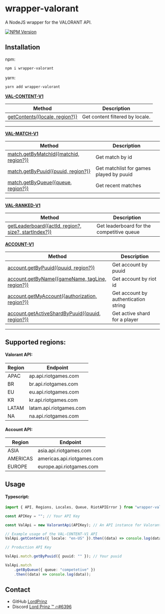 # wrapper-valorant

A NodeJS wrapper for the VALORANT API.

[![NPM Version][npm-image]][npm-url]

## Installation

npm:

```bash
npm i wrapper-valorant
```

yarn:

```bash
yarn add wrapper-valorant
```

[**VAL-CONTENT-V1**](https://developer.riotgames.com/apis#val-content-v1)

| Method                                                                                               | Description                     |
| ---------------------------------------------------------------------------------------------------- | ------------------------------- |
| [getContents({locale, region?)}](https://developer.riotgames.com/apis#val-content-v1/GET_getContent) | Get content filtered by locale. |

---

[**VAL-MATCH-V1**](https://developer.riotgames.com/apis#val-match-v1)

| Method                                                                                                   | Description                             |
| -------------------------------------------------------------------------------------------------------- | --------------------------------------- |
| [match.getByMatchId({matchid, region?})](https://developer.riotgames.com/apis#val-match-v1/GET_getMatch) | Get match by id                         |
| [match.getByPuuid({puuid, region?)}](https://developer.riotgames.com/apis#val-match-v1/GET_getMatchlist) | Get matchlist for games played by puuid |
| [match.getByQueue({queue, region?})](https://developer.riotgames.com/apis#val-match-v1/GET_getRecent)    | Get recent matches                      |

---

[**VAL-RANKED-V1**](https://developer.riotgames.com/apis#val-ranked-v1)

| Method                                                                                                                        | Description                               |
| ----------------------------------------------------------------------------------------------------------------------------- | ----------------------------------------- |
| [getLeaderboard({actId, region?, size?, startIndex?})](https://developer.riotgames.com/apis#val-ranked-v1/GET_getLeaderboard) | Get leaderboard for the competitive queue |

[**ACCOUNT-V1**](https://developer.riotgames.com/apis#account-v1)

| Method                                                                                                                 | Description                          |
| ---------------------------------------------------------------------------------------------------------------------- | ------------------------------------ |
| [account.getByPuuid({puuid, region?})](https://developer.riotgames.com/apis#account-v1/GET_getByPuuid)                 | Get account by puuid                 |
| [account.getByName({gameName, tagLine, region?})](https://developer.riotgames.com/apis#account-v1/GET_getByRiotId)     | Get account by riot id               |
| [account.getMyAccount({authorization, region?})](https://developer.riotgames.com/apis#account-v1/GET_getByAccessToken) | Get account by authentication string |
| [account.getActiveShardByPuuid({puuid, region?})](https://developer.riotgames.com/apis#account-v1/GET_getActiveShard)  | Get active shard for a player        |

---

## Supported regions:

#### Valorant API:

| Region | Endpoint                |
| ------ | ----------------------- |
| APAC   | ap.api.riotgames.com    |
| BR     | br.api.riotgames.com    |
| EU     | eu.api.riotgames.com    |
| KR     | kr.api.riotgames.com    |
| LATAM  | latam.api.riotgames.com |
| NA     | na.api.riotgames.com    |

#### Account API:

| Region   | Endpoint                   |
| -------- | -------------------------- |
| ASIA     | asia.api.riotgames.com     |
| AMERICAS | americas.api.riotgames.com |
| EUROPE   | europe.api.riotgames.com   |

## Usage

#### Typescript:

```ts
import { API, Regions, Locales, Queue, RiotAPIError } from "wrapper-valorant";

const APIKey = ""; // Your API Key

const ValApi = new ValorantApi(APIKey); // An API instance for Valorant query

// Example usage of the VAL-CONTENT-V1 API
ValApi.getContents({ locale: "en-US" }).then((data) => console.log(data));

// Production API Key

ValApi.match.getByPuuid({ puuid: "" }); // Your puuid

ValApi.match
	.getByQueue({ queue: "competetive" })
	.then((data) => console.log(data));
```

## Contact

- GitHub [LordPrinz](https://github.com/LordPrinz)
- Discord [<c2>Lord Prinz ™ 🔥#6396](https://discord.com/users/520676533279522817)

[npm-image]: https://img.shields.io/npm/v/wrapper-valorant.svg
[npm-url]: https://www.npmjs.com/package/wrapper-valorant/
